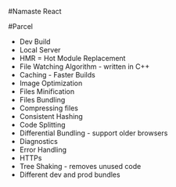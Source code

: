 #Namaste React

#Parcel

- Dev Build
- Local Server
- HMR = Hot Module Replacement
- File Watching Algorithm - written in C++
- Caching - Faster Builds
- Image Optimization
- Files Minification
- Files Bundling
- Compressing files
- Consistent Hashing
- Code Splitting
- Differential Bundling - support older browsers
- Diagnostics
- Error Handling
- HTTPs
- Tree Shaking - removes unused code
- Different dev and prod bundles
